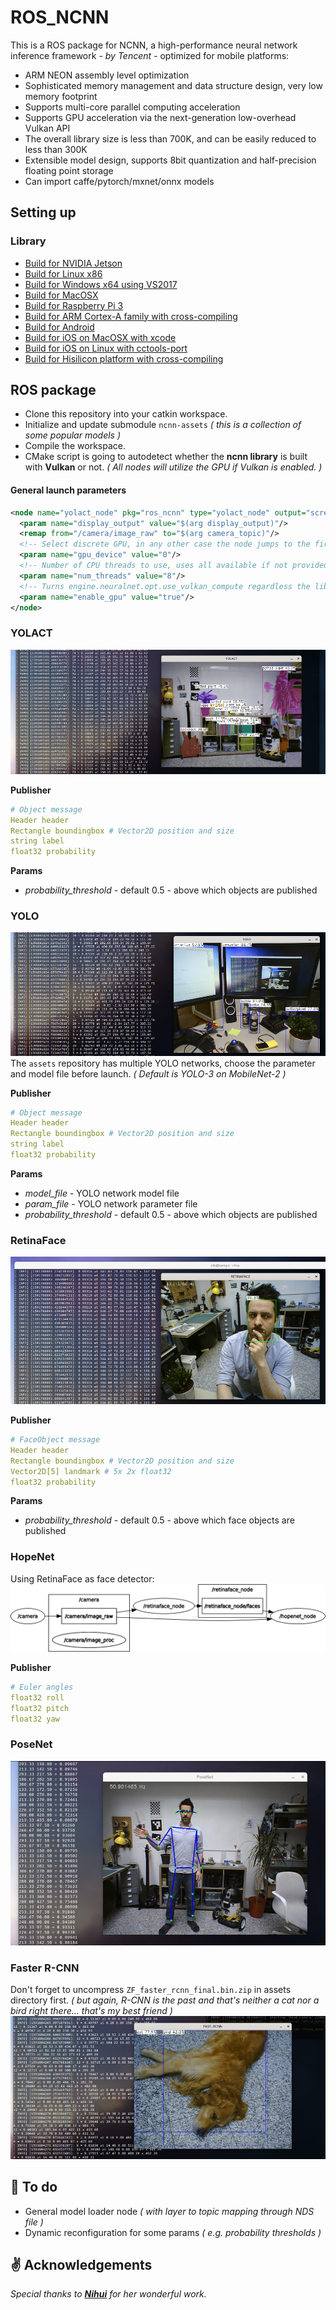 # ROS_NCNN #

This is a ROS package for NCNN, a high-performance neural network inference framework *- by Tencent -* optimized for mobile platforms:

- ARM NEON assembly level optimization
- Sophisticated memory management and data structure design, very low memory footprint
- Supports multi-core parallel computing acceleration
- Supports GPU acceleration via the next-generation low-overhead Vulkan API
- The overall library size is less than 700K, and can be easily reduced to less than 300K
- Extensible model design, supports 8bit quantization and half-precision floating point storage
- Can import caffe/pytorch/mxnet/onnx models



## Setting up ##

### Library ###

- [Build for NVIDIA Jetson](https://github.com/Tencent/ncnn/wiki/how-to-build#build-for-nvidia-jetson)
- [Build for Linux x86](https://github.com/Tencent/ncnn/wiki/how-to-build#build-for-linux-x86)
- [Build for Windows x64 using VS2017](https://github.com/Tencent/ncnn/wiki/how-to-build#build-for-windows-x64-using-visual-studio-community-2017)
- [Build for MacOSX](https://github.com/Tencent/ncnn/wiki/how-to-build#build-for-macosx)
- [Build for Raspberry Pi 3](https://github.com/Tencent/ncnn/wiki/how-to-build#build-for-raspberry-pi-3)
- [Build for ARM Cortex-A family with cross-compiling](https://github.com/Tencent/ncnn/wiki/how-to-build#build-for-arm-cortex-a-family-with-cross-compiling)
- [Build for Android](https://github.com/Tencent/ncnn/wiki/how-to-build#build-for-android)
- [Build for iOS on MacOSX with xcode](https://github.com/Tencent/ncnn/wiki/how-to-build#build-for-ios-on-macosx-with-xcode)
- [Build for iOS on Linux with cctools-port](https://github.com/Tencent/ncnn/wiki/how-to-build#build-for-ios-on-linux-with-cctools-port)
- [Build for Hisilicon platform with cross-compiling](https://github.com/Tencent/ncnn/wiki/how-to-build#build-for-hisilicon-platform-with-cross-compiling)



## ROS package ##

* Clone this repository into your catkin workspace.
* Initialize and update submodule `ncnn-assets` *( this is a collection of some popular models )*
* Compile the workspace.
* CMake script is going to autodetect whether the **ncnn library** is built with **Vulkan** or not. _( All nodes will utilize the GPU if Vulkan is enabled. )_

#### General launch parameters ####
```xml
<node name="yolact_node" pkg="ros_ncnn" type="yolact_node" output="screen">
  <param name="display_output" value="$(arg display_output)"/>
  <remap from="/camera/image_raw" to="$(arg camera_topic)"/>
  <!-- Select discrete GPU, in any other case the node jumps to the first discrete GPU. -->
  <param name="gpu_device" value="0"/>
  <!-- Number of CPU threads to use, uses all available if not provided. -->
  <param name="num_threads" value="8"/>
  <!-- Turns engine.neuralnet.opt.use_vulkan_compute regardless the lib is built with GPU support -->
  <param name="enable_gpu" value="true"/>
</node>
```

### YOLACT ###
![](doc/yolact.png)

**Publisher**
```yaml
# Object message
Header header
Rectangle boundingbox # Vector2D position and size
string label
float32 probability
```
**Params**
* _probability_threshold_ - default 0.5 - above which objects are published

### YOLO
![](doc/yolo.png)
The `assets` repository has multiple YOLO networks, choose the parameter and model file before launch. _( Default is YOLO-3 on MobileNet-2 )_

**Publisher**
```yaml
# Object message
Header header
Rectangle boundingbox # Vector2D position and size
string label
float32 probability
```
**Params**
* _model_file_ - YOLO network model file
* _param_file_ - YOLO network parameter file
* _probability_threshold_ - default 0.5 - above which objects are published

### RetinaFace ###
![](doc/retinaface.png)

**Publisher**
```yaml
# FaceObject message
Header header
Rectangle boundingbox # Vector2D position and size
Vector2D[5] landmark # 5x 2x float32
float32 probability
```
**Params**
* _probability_threshold_ - default 0.5 - above which face objects are published

### HopeNet ###
Using RetinaFace as face detector:
![](doc/hopenet_graph.png)

**Publisher**
```yaml
# Euler angles
float32 roll
float32 pitch
float32 yaw
```

### PoseNet ###
![](doc/posenet.png)

### Faster R-CNN ###
Don't forget to uncompress `ZF_faster_rcnn_final.bin.zip` in assets directory first. _( but again, R-CNN is the past and that's neither a cat nor a bird right there... that's my best friend )_
![](doc/rcnn.png)

## :construction:  To do ##

* General model loader node _( with layer to topic mapping through NDS file )_
* Dynamic reconfiguration for some params _( e.g. probability thresholds )_

## :v:  Acknowledgements ##
_Special thanks to **[Nihui](https://github.com/nihui)** for her wonderful work._
